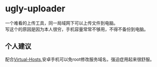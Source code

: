 # ugly-uploader

一个难看的上传工具，同一局域网下可以上传文件到电脑。<br>
写这个的原因是因为本人很穷，手机容量常常不够用，不得不备份到电脑。
## 个人建议
配合[Virtual-Hosts](https://github.com/x-falcon/Virtual-Hosts/releases/tag/2.1.0
),安卓手机可以免root修改服务域名，强迫症用起来很舒服。

